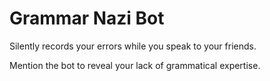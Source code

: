 # Grammar Nazi Bot

Silently records your errors while you speak to your friends.

Mention the bot to reveal your lack of grammatical expertise.
